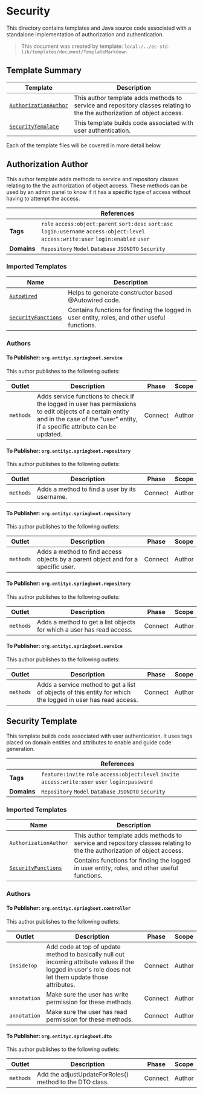 [//]: # ( =====preserve===== start-Introduction ===== )
# Security

This directory contains templates and Java source code associated with a standalone implementation of authorization and authentication.

[//]: # ( =====preserve===== end-Introduction ===== )

> This document was created by template: `local:/../ec-std-lib/templates/document/TemplateMarkdown`

<a name="template-summary"></a>
## Template Summary

|Template|Description|
|---|---|
| [`AuthorizationAuthor`](#authorization-author) | This author template adds methods to service and repository classes relating to the the authorization of object access. |
| [`SecurityTemplate`](#security-template) | This template builds code associated with user authentication. |

Each of the template files will be covered in more detail below.

<a name="authorization-author"></a>
## Authorization Author

This author template adds methods to service and repository classes relating to the the authorization of object access. These methods can be used by an admin panel to know if it has a specific type of access without having to attempt the access.

| |References|
|---|---|
| **Tags** |`role` `access:object:parent` `sort:desc` `sort:asc` `login:username` `access:object:level` `access:write:user` `login:enabled` `user` |
| **Domains** |`Repository` `Model` `Database` `JSONDTO` `Security` |

### Imported Templates

| Name | Description |
|---|---|
| [`AutoWired`](../../util) | Helps to generate constructor based @Autowired code. |
| [`SecurityFunctions`](..) | Contains functions for finding the logged in user entity, roles, and other useful functions. |

### Authors

#### To Publisher: `org.entityc.springboot.service`



This author publishes to the following outlets:

| Outlet | Description | Phase | Scope |
|---|---|---|---|
| `methods` | Adds service functions to check if the logged in user has permissions to edit objects of a certain entity and in the case of the "user" entity, if a specific attribute can be updated.|Connect|Author|


#### To Publisher: `org.entityc.springboot.repository`



This author publishes to the following outlets:

| Outlet | Description | Phase | Scope |
|---|---|---|---|
| `methods` | Adds a method to find a user by its username.|Connect|Author|


#### To Publisher: `org.entityc.springboot.repository`



This author publishes to the following outlets:

| Outlet | Description | Phase | Scope |
|---|---|---|---|
| `methods` | Adds a method to find access objects by a parent object and for a specific user.|Connect|Author|


#### To Publisher: `org.entityc.springboot.repository`



This author publishes to the following outlets:

| Outlet | Description | Phase | Scope |
|---|---|---|---|
| `methods` | Adds a method to get a list objects for which a user has read access.|Connect|Author|


#### To Publisher: `org.entityc.springboot.service`



This author publishes to the following outlets:

| Outlet | Description | Phase | Scope |
|---|---|---|---|
| `methods` | Adds a service method to get a list of objects of this entity for which the logged in user has read access.|Connect|Author|


<a name="security-template"></a>
## Security Template

This template builds code associated with user authentication. It uses tags placed on domain entities and attributes to enable and guide code generation.

| |References|
|---|---|
| **Tags** |`feature:invite` `role` `access:object:level` `invite` `access:write:user` `user` `login:password` |
| **Domains** |`Repository` `Model` `Database` `JSONDTO` `Security` |

### Imported Templates

| Name | Description |
|---|---|
| `AuthorizationAuthor` | This author template adds methods to service and repository classes relating to the the authorization of object access. |
| [`SecurityFunctions`](..) | Contains functions for finding the logged in user entity, roles, and other useful functions. |

### Authors

#### To Publisher: `org.entityc.springboot.controller`



This author publishes to the following outlets:

| Outlet | Description | Phase | Scope |
|---|---|---|---|
| `insideTop` | Add code at top of update method to basically null out incoming attribute values if the logged in user's role does not let them update those attributes.|Connect|Author|
| `annotation` | Make sure the user has write permission for these methods.|Connect|Author|
| `annotation` | Make sure the user has read permission for these methods.|Connect|Author|


#### To Publisher: `org.entityc.springboot.dto`



This author publishes to the following outlets:

| Outlet | Description | Phase | Scope |
|---|---|---|---|
| `methods` | Add the adjustUpdateForRoles() method to the DTO class.|Connect|Author|


